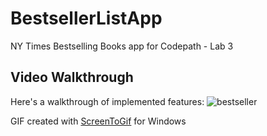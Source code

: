 # BestsellerListApp
NY Times Bestselling Books app for Codepath - Lab 3

## Video Walkthrough

Here's a walkthrough of implemented features:
![bestseller](https://github.com/mmd109/BestsellerListApp/assets/98663610/7b49c51e-1fd1-43c5-931f-5a40a2d2add4)

<!-- Replace this with whatever GIF tool you used! -->
GIF created with [ScreenToGif](https://www.screentogif.com/) for Windows

